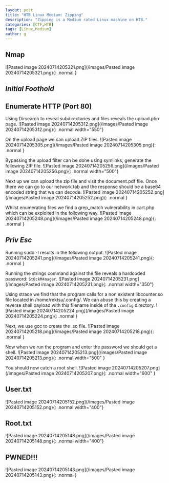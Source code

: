 ```yaml
---
layout: post
title: "HTB Linux Medium: Zipping"
description: "Zipping is a Medium rated Linux machine on HTB."
categories: [CTF,HTB]
tags: [Linux,Medium]
author: g
---
```


## Nmap
![Pasted image 20240714205321.png](/images/Pasted image 20240714205321.png){: .normal }


## _**Initial Foothold**_
## Enumerate HTTP (Port 80)
Using Dirsearch to reveal subdirectories and files reveals the upload.php page.
![Pasted image 20240714205312.png](/images/Pasted image 20240714205312.png){: .normal width="550"}


On the upload page we can upload ZIP files.
![Pasted image 20240714205305.png](/images/Pasted image 20240714205305.png){: .normal }


Bypassing the upload filter can be done using symlinks, generate the following ZIP file.
![Pasted image 20240714205256.png](/images/Pasted image 20240714205256.png){: .normal width="500"}


Next up we can upload the zip file and visit the document.pdf file. Once there we can go to our network tab and the response should be a base64 encoded string that we can decode.
![Pasted image 20240714205252.png](/images/Pasted image 20240714205252.png){: .normal }


Whilst enumerating files we find a grep_match vulnerability in cart.php which can be exploited in the following way.
![Pasted image 20240714205248.png](/images/Pasted image 20240714205248.png){: .normal }


## _**Priv Esc**_
Running sudo -l results in the following output.
![Pasted image 20240714205241.png](/images/Pasted image 20240714205241.png){: .normal }


Running the strings command against the file reveals a hardcoded password: `St0ckM4nager`.
![Pasted image 20240714205231.png](/images/Pasted image 20240714205231.png){: .normal width="350"}


Using strace we find that the program calls for a non existent libcounter.so file located in /home/rektsu/.config/. We can abuse this by creating a reverse shell payload with this filename inside of the `.config` directory.
![Pasted image 20240714205224.png](/images/Pasted image 20240714205224.png){: .normal }


Next, we use gcc to create the .so file.
![Pasted image 20240714205218.png](/images/Pasted image 20240714205218.png){: .normal }


Now when we run the program and enter the password we should get a shell.
![Pasted image 20240714205213.png](/images/Pasted image 20240714205213.png){: .normal width="500" }


You should now catch a root shell.
![Pasted image 20240714205207.png](/images/Pasted image 20240714205207.png){: .normal width="600" }


## User.txt
![Pasted image 20240714205152.png](/images/Pasted image 20240714205152.png){: .normal width="400"}


## Root.txt
![Pasted image 20240714205148.png](/images/Pasted image 20240714205148.png){: .normal width="400"}


## PWNED!!!
![Pasted image 20240714205143.png](/images/Pasted image 20240714205143.png){: .normal }